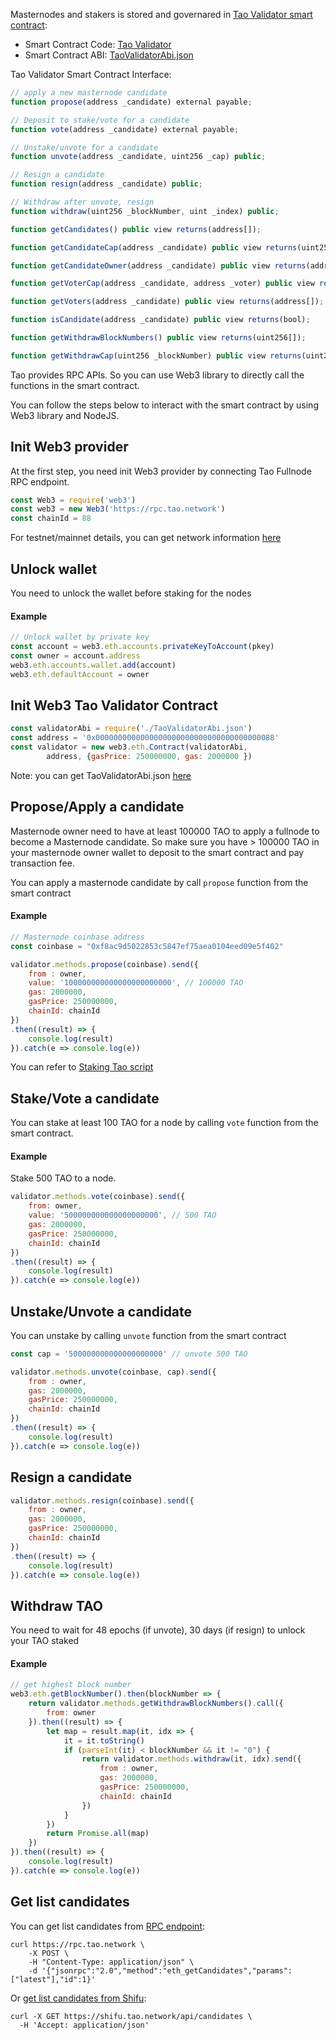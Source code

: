 Masternodes and stakers is stored and governared in [Tao Validator smart contract](https://scan.tao.network/address/0x0000000000000000000000000000000000000088):

- Smart Contract Code: [Tao Validator](https://github.com/Tao-Network/tao2/blob/master/contracts/validator/contract/TaoValidator.sol)
- Smart Contract ABI: [TaoValidatorAbi.json](https://raw.githubusercontent.com/tao-network/shifu/master/abis/TaoValidatorAbi.json)

Tao Validator Smart Contract Interface:
```javascript
// apply a new masternode candidate
function propose(address _candidate) external payable;

// Deposit to stake/vote for a candidate
function vote(address _candidate) external payable;

// Unstake/unvote for a candidate
function unvote(address _candidate, uint256 _cap) public;

// Resign a candidate
function resign(address _candidate) public;

// Withdraw after unvote, resign
function withdraw(uint256 _blockNumber, uint _index) public;

function getCandidates() public view returns(address[]);

function getCandidateCap(address _candidate) public view returns(uint256);

function getCandidateOwner(address _candidate) public view returns(address);

function getVoterCap(address _candidate, address _voter) public view returns(uint256);

function getVoters(address _candidate) public view returns(address[]);

function isCandidate(address _candidate) public view returns(bool);

function getWithdrawBlockNumbers() public view returns(uint256[]);

function getWithdrawCap(uint256 _blockNumber) public view returns(uint256);

```

Tao provides RPC APIs. So you can use Web3 library to directly call the functions in the smart contract.

You can follow the steps below to interact with the smart contract by using Web3 library and NodeJS.

## Init Web3 provider
At the first step, you need init Web3 provider by connecting Tao Fullnode RPC endpoint.

```javascript
const Web3 = require('web3')
const web3 = new Web3('https://rpc.tao.network')
const chainId = 88
```

For testnet/mainnet details, you can get network information [here](https://docs.tao.network/general/networks/)
## Unlock wallet
You need to unlock the wallet before staking for the nodes
#### Example
```javascript
// Unlock wallet by private key
const account = web3.eth.accounts.privateKeyToAccount(pkey)
const owner = account.address
web3.eth.accounts.wallet.add(account)
web3.eth.defaultAccount = owner
```

## Init Web3 Tao Validator Contract

```javascript
const validatorAbi = require('./TaoValidatorAbi.json')
const address = '0x0000000000000000000000000000000000000088'
const validator = new web3.eth.Contract(validatorAbi,
        address, {gasPrice: 250000000, gas: 2000000 })
```

Note: you can get TaoValidatorAbi.json [here](https://raw.githubusercontent.com/tao-network/shifu/master/abis/TaoValidatorAbi.json)

## Propose/Apply a candidate
Masternode owner need to have at least 100000 TAO to apply a fullnode to become a Masternode candidate. So make sure you have > 100000 TAO in your masternode owner wallet to deposit to the smart contract and pay transaction fee.

You can apply a masternode candidate by call `propose` function from the smart contract

#### Example
```javascript
// Masternode coinbase address
const coinbase = "0xf8ac9d5022853c5847ef75aea0104eed09e5f402"

validator.methods.propose(coinbase).send({
    from : owner,
    value: '100000000000000000000000', // 100000 TAO
    gas: 2000000,
    gasPrice: 250000000,
    chainId: chainId
})
.then((result) => {
    console.log(result)
}).catch(e => console.log(e))
```

You can refer to [Staking Tao script](https://gist.github.com/taoblockchain/6602bb067a82b27e6111ff133c3d8beb)
## Stake/Vote a candidate
You can stake at least 100 TAO for a node by calling `vote` function from the smart contract.

#### Example
Stake 500 TAO to a node.
```javascript
validator.methods.vote(coinbase).send({
    from: owner,
    value: '500000000000000000000', // 500 TAO
    gas: 2000000,
    gasPrice: 250000000,
    chainId: chainId
})
.then((result) => {
    console.log(result)
}).catch(e => console.log(e))
```

## Unstake/Unvote a candidate
You can unstake by calling `unvote` function from the smart contract

```javascript
const cap = '500000000000000000000' // unvote 500 TAO

validator.methods.unvote(coinbase, cap).send({
    from : owner,
    gas: 2000000,
    gasPrice: 250000000,
    chainId: chainId
})
.then((result) => {
    console.log(result)
}).catch(e => console.log(e))
```

## Resign a candidate

```javascript
validator.methods.resign(coinbase).send({
    from : owner,
    gas: 2000000,
    gasPrice: 250000000,
    chainId: chainId
})
.then((result) => {
    console.log(result)
}).catch(e => console.log(e))
```

## Withdraw TAO
You need to wait for 48 epochs (if unvote), 30 days (if resign) to unlock your TAO staked

#### Example
```javascript
// get highest block number
web3.eth.getBlockNumber().then(blockNumber => {
    return validator.methods.getWithdrawBlockNumbers().call({
        from: owner
    }).then((result) => {
        let map = result.map(it, idx => {
            it = it.toString()
            if (parseInt(it) < blockNumber && it != "0") {
                return validator.methods.withdraw(it, idx).send({
                    from : owner,
                    gas: 2000000,
                    gasPrice: 250000000,
                    chainId: chainId
                })
            }
        })
        return Promise.all(map)
    })
}).then((result) => {
    console.log(result)
}).catch(e => console.log(e))
```

## Get list candidates
You can get list candidates from [RPC endpoint](https://apidocs.tao.network/?shell#eth_getcandidates):
```
curl https://rpc.tao.network \
    -X POST \
    -H "Content-Type: application/json" \
    -d '{"jsonrpc":"2.0","method":"eth_getCandidates","params": ["latest"],"id":1}'

```
Or [get list candidates from Shifu](https://apidocs.tao.network/?shell#shifu-apis-candidates):
```
curl -X GET https://shifu.tao.network/api/candidates \
  -H 'Accept: application/json'
```

